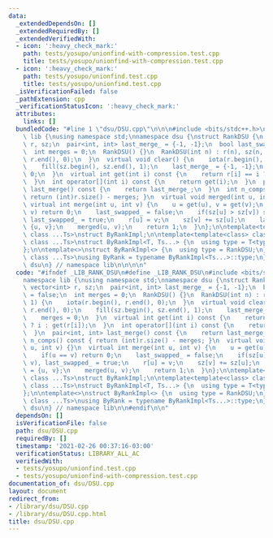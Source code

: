 ```yaml
---
data:
  _extendedDependsOn: []
  _extendedRequiredBy: []
  _extendedVerifiedWith:
  - icon: ':heavy_check_mark:'
    path: tests/yosupo/unionfind-with-compression.test.cpp
    title: tests/yosupo/unionfind-with-compression.test.cpp
  - icon: ':heavy_check_mark:'
    path: tests/yosupo/unionfind.test.cpp
    title: tests/yosupo/unionfind.test.cpp
  _isVerificationFailed: false
  _pathExtension: cpp
  _verificationStatusIcon: ':heavy_check_mark:'
  attributes:
    links: []
  bundledCode: "#line 1 \"dsu/DSU.cpp\"\n\n\n#include <bits/stdc++.h>\n\nnamespace\
    \ lib {\nusing namespace std;\nnamespace dsu {\nstruct RankDSU {\n  mutable vector<int>\
    \ r, sz;\n  pair<int, int> last_merge_ = {-1, -1};\n  bool last_swapped_ = false;\n\
    \  int merges = 0;\n  RankDSU() {}\n  RankDSU(int n) : r(n), sz(n, 1) {\n    iota(r.begin(),\
    \ r.end(), 0);\n  }\n  virtual void clear() {\n    iota(r.begin(), r.end(), 0);\n\
    \    fill(sz.begin(), sz.end(), 1);\n    last_merge_ = {-1, -1};\n    merges =\
    \ 0;\n  }\n  virtual int get(int i) const {\n    return r[i] == i ? i : get(r[i]);\n\
    \  }\n  int operator[](int i) const {\n    return get(i);\n  }\n  pair<int, int>\
    \ last_merge() const {\n    return last_merge_;\n  }\n  int n_comps() const {\
    \ return (int)r.size() - merges; }\n  virtual void merged(int u, int v) {}\n \
    \ virtual int merge(int u, int v) {\n    u = get(u), v = get(v);\n    if(u ==\
    \ v) return 0;\n    last_swapped_ = false;\n    if(sz[u] > sz[v]) swap(u, v),\
    \ last_swapped_ = true;\n    r[u] = v;\n    sz[v] += sz[u];\n    last_merge_ =\
    \ {u, v};\n    merged(u, v);\n    return 1;\n  }\n};\n\ntemplate<template<class>\
    \ class ...Ts>\nstruct ByRankImpl;\n\ntemplate<template<class> class T, template<class>\
    \ class ...Ts>\nstruct ByRankImpl<T, Ts...> {\n  using type = T<typename ByRankImpl<Ts...>::type>;\n\
    };\n\ntemplate<>\nstruct ByRankImpl<> {\n  using type = RankDSU;\n};\n\ntemplate<template<class>\
    \ class ...Ts>\nusing ByRank = typename ByRankImpl<Ts...>::type;\n} // namespace\
    \ dsu\n} // namespace lib\n\n\n\n"
  code: "#ifndef _LIB_RANK_DSU\n#define _LIB_RANK_DSU\n#include <bits/stdc++.h>\n\n\
    namespace lib {\nusing namespace std;\nnamespace dsu {\nstruct RankDSU {\n  mutable\
    \ vector<int> r, sz;\n  pair<int, int> last_merge_ = {-1, -1};\n  bool last_swapped_\
    \ = false;\n  int merges = 0;\n  RankDSU() {}\n  RankDSU(int n) : r(n), sz(n,\
    \ 1) {\n    iota(r.begin(), r.end(), 0);\n  }\n  virtual void clear() {\n    iota(r.begin(),\
    \ r.end(), 0);\n    fill(sz.begin(), sz.end(), 1);\n    last_merge_ = {-1, -1};\n\
    \    merges = 0;\n  }\n  virtual int get(int i) const {\n    return r[i] == i\
    \ ? i : get(r[i]);\n  }\n  int operator[](int i) const {\n    return get(i);\n\
    \  }\n  pair<int, int> last_merge() const {\n    return last_merge_;\n  }\n  int\
    \ n_comps() const { return (int)r.size() - merges; }\n  virtual void merged(int\
    \ u, int v) {}\n  virtual int merge(int u, int v) {\n    u = get(u), v = get(v);\n\
    \    if(u == v) return 0;\n    last_swapped_ = false;\n    if(sz[u] > sz[v]) swap(u,\
    \ v), last_swapped_ = true;\n    r[u] = v;\n    sz[v] += sz[u];\n    last_merge_\
    \ = {u, v};\n    merged(u, v);\n    return 1;\n  }\n};\n\ntemplate<template<class>\
    \ class ...Ts>\nstruct ByRankImpl;\n\ntemplate<template<class> class T, template<class>\
    \ class ...Ts>\nstruct ByRankImpl<T, Ts...> {\n  using type = T<typename ByRankImpl<Ts...>::type>;\n\
    };\n\ntemplate<>\nstruct ByRankImpl<> {\n  using type = RankDSU;\n};\n\ntemplate<template<class>\
    \ class ...Ts>\nusing ByRank = typename ByRankImpl<Ts...>::type;\n} // namespace\
    \ dsu\n} // namespace lib\n\n#endif\n\n"
  dependsOn: []
  isVerificationFile: false
  path: dsu/DSU.cpp
  requiredBy: []
  timestamp: '2021-02-26 00:37:16-03:00'
  verificationStatus: LIBRARY_ALL_AC
  verifiedWith:
  - tests/yosupo/unionfind.test.cpp
  - tests/yosupo/unionfind-with-compression.test.cpp
documentation_of: dsu/DSU.cpp
layout: document
redirect_from:
- /library/dsu/DSU.cpp
- /library/dsu/DSU.cpp.html
title: dsu/DSU.cpp
---
```

